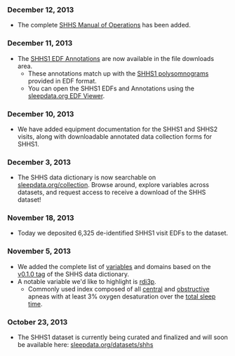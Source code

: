 ### December 12, 2013

- The complete [SHHS Manual of Operations](:pages_path:/mop/6-00-mop-toc.md) has been added.

### December 11, 2013

- The [SHHS1 EDF Annotations](:files_path:/annotations_shhs1) are now available in the file downloads area.
  - These annotations match up with the [SHHS1 polysomnograms](:files_path:/edf_shhs1) provided in EDF format.
  - You can open the SHHS1 EDFs and Annotations using the [sleepdata.org EDF Viewer](:tools_path:/sleep_portal_viewer).

### December 10, 2013

- We have added equipment documentation for the SHHS1 and SHHS2 visits, along with downloadable annotated data collection forms for SHHS1.

### December 3, 2013

- The SHHS data dictionary is now searchable on [sleepdata.org/collection](/collection). Browse around, explore variables across datasets, and request access to receive a download of the SHHS dataset!

### November 18, 2013

- Today we deposited 6,325 de-identified SHHS1 visit EDFs to the dataset.

### November 5, 2013

- We added the complete list of [variables](/collection) and domains based on the [v0.1.0 tag](https://github.com/sleepepi/shhs-data-dictionary/tree/v0.1.0) of the SHHS data dictionary.
- A notable variable we'd like to highlight is [rdi3p](/collection?s=rdi3p).
    - Commonly used index composed of all [central](/collection?s=central+3%25) and [obstructive](/collection?s=obstructive+3%25) apneas with at least 3% oxygen desaturation over the [total sleep time](/collection?s=slpprdp).


### October 23, 2013

- The SHHS1 dataset is currently being curated and finalized and will soon be available here: [sleepdata.org/datasets/shhs](:datasets_path:/shhs)
